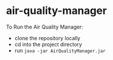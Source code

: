 # air-quality-manager
To Run the Air Quality Manager:
* clone the repository locally
* cd into the project directory
* run `java -jar AirQualityManager.jar`
